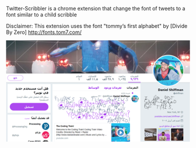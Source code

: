 Twitter-Scribbler
is a chrome extension that change the font of tweets to a font similar to a child scribble

Disclaimer:
This extension uses the font "tommy’s first alphabet" by [Divide By Zero] http://fonts.tom7.com/

<img src="screencapture.PNG"></img>

